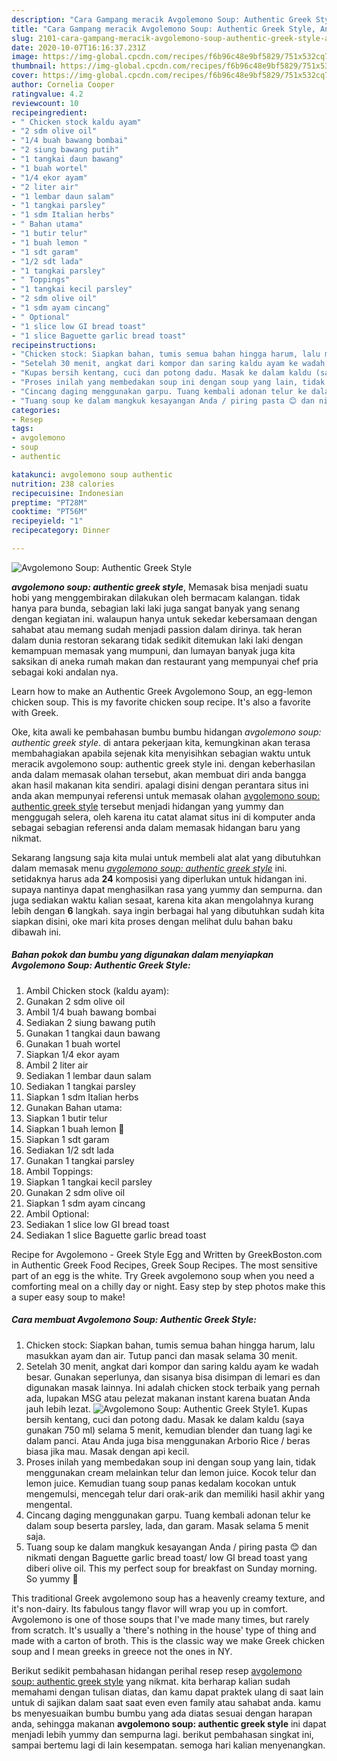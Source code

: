 ```yaml
---
description: "Cara Gampang meracik Avgolemono Soup: Authentic Greek Style, Anti Gagal"
title: "Cara Gampang meracik Avgolemono Soup: Authentic Greek Style, Anti Gagal"
slug: 2101-cara-gampang-meracik-avgolemono-soup-authentic-greek-style-anti-gagal
date: 2020-10-07T16:16:37.231Z
image: https://img-global.cpcdn.com/recipes/f6b96c48e9bf5829/751x532cq70/avgolemono-soup-authentic-greek-style-foto-resep-utama.jpg
thumbnail: https://img-global.cpcdn.com/recipes/f6b96c48e9bf5829/751x532cq70/avgolemono-soup-authentic-greek-style-foto-resep-utama.jpg
cover: https://img-global.cpcdn.com/recipes/f6b96c48e9bf5829/751x532cq70/avgolemono-soup-authentic-greek-style-foto-resep-utama.jpg
author: Cornelia Cooper
ratingvalue: 4.2
reviewcount: 10
recipeingredient:
- " Chicken stock kaldu ayam"
- "2 sdm olive oil"
- "1/4 buah bawang bombai"
- "2 siung bawang putih"
- "1 tangkai daun bawang"
- "1 buah wortel"
- "1/4 ekor ayam"
- "2 liter air"
- "1 lembar daun salam"
- "1 tangkai parsley"
- "1 sdm Italian herbs"
- " Bahan utama"
- "1 butir telur"
- "1 buah lemon "
- "1 sdt garam"
- "1/2 sdt lada"
- "1 tangkai parsley"
- " Toppings"
- "1 tangkai kecil parsley"
- "2 sdm olive oil"
- "1 sdm ayam cincang"
- " Optional"
- "1 slice low GI bread toast"
- "1 slice Baguette garlic bread toast"
recipeinstructions:
- "Chicken stock: Siapkan bahan, tumis semua bahan hingga harum, lalu masukkan ayam dan air. Tutup panci dan masak selama 30 menit."
- "Setelah 30 menit, angkat dari kompor dan saring kaldu ayam ke wadah besar. Gunakan seperlunya, dan sisanya bisa disimpan di lemari es dan digunakan masak lainnya. Ini adalah chicken stock terbaik yang pernah ada, lupakan MSG atau pelezat makanan instant karena buatan Anda jauh lebih lezat."
- "Kupas bersih kentang, cuci dan potong dadu. Masak ke dalam kaldu (saya gunakan 750 ml) selama 5 menit, kemudian blender dan tuang lagi ke dalam panci. Atau Anda juga bisa menggunakan Arborio Rice / beras biasa jika mau. Masak dengan api kecil."
- "Proses inilah yang membedakan soup ini dengan soup yang lain, tidak menggunakan cream melainkan telur dan lemon juice. Kocok telur dan lemon juice. Kemudian tuang soup panas kedalam kocokan untuk mengemulsi, mencegah telur dari orak-arik dan memiliki hasil akhir yang mengental."
- "Cincang daging menggunakan garpu. Tuang kembali adonan telur ke dalam soup beserta parsley, lada, dan garam. Masak selama 5 menit saja."
- "Tuang soup ke dalam mangkuk kesayangan Anda / piring pasta 😊 dan nikmati dengan Baguette garlic bread toast/ low GI bread toast yang diberi olive oil. This my perfect soup for breakfast on Sunday morning. So yummy 🤤"
categories:
- Resep
tags:
- avgolemono
- soup
- authentic

katakunci: avgolemono soup authentic 
nutrition: 238 calories
recipecuisine: Indonesian
preptime: "PT28M"
cooktime: "PT56M"
recipeyield: "1"
recipecategory: Dinner

---
```



![Avgolemono Soup: Authentic Greek Style](https://img-global.cpcdn.com/recipes/f6b96c48e9bf5829/751x532cq70/avgolemono-soup-authentic-greek-style-foto-resep-utama.jpg)

<b><i>avgolemono soup: authentic greek style</i></b>, Memasak bisa menjadi suatu hobi yang menggembirakan dilakukan oleh bermacam kalangan. tidak hanya para bunda, sebagian laki laki juga sangat banyak yang senang dengan kegiatan ini. walaupun hanya untuk sekedar kebersamaan dengan sahabat atau memang sudah menjadi passion dalam dirinya. tak heran dalam dunia restoran sekarang tidak sedikit ditemukan laki laki dengan kemampuan memasak yang mumpuni, dan lumayan banyak juga kita saksikan di aneka rumah makan dan restaurant yang mempunyai chef pria sebagai koki andalan nya.

Learn how to make an Authentic Greek Avgolemono Soup, an egg-lemon chicken soup. This is my favorite chicken soup recipe. It&#39;s also a favorite with Greek.

Oke, kita awali ke pembahasan bumbu bumbu hidangan <i>avgolemono soup: authentic greek style</i>. di antara pekerjaan kita, kemungkinan akan terasa membahagiakan apabila sejenak kita menyisihkan sebagian waktu untuk meracik avgolemono soup: authentic greek style ini. dengan keberhasilan anda dalam memasak olahan tersebut, akan membuat diri anda bangga akan hasil makanan kita sendiri. apalagi disini dengan perantara situs ini anda akan mempunyai referensi untuk memasak olahan <u>avgolemono soup: authentic greek style</u> tersebut menjadi hidangan yang yummy dan menggugah selera, oleh karena itu catat alamat situs ini di komputer anda sebagai sebagian referensi anda dalam memasak hidangan baru yang nikmat.


Sekarang langsung saja kita mulai untuk membeli alat alat yang dibutuhkan dalam memasak menu <u><i>avgolemono soup: authentic greek style</i></u> ini. setidaknya harus ada <b>24</b> komposisi yang diperlukan untuk hidangan ini. supaya nantinya dapat menghasilkan rasa yang yummy dan sempurna. dan juga sediakan waktu kalian sesaat, karena kita akan mengolahnya kurang lebih dengan <b>6</b> langkah. saya ingin berbagai hal yang dibutuhkan sudah kita siapkan disini, oke mari kita proses dengan melihat dulu bahan baku dibawah ini.

<!--inarticleads1-->

##### Bahan pokok dan bumbu yang digunakan dalam menyiapkan Avgolemono Soup: Authentic Greek Style:

1. Ambil  Chicken stock (kaldu ayam):
1. Gunakan 2 sdm olive oil
1. Ambil 1/4 buah bawang bombai
1. Sediakan 2 siung bawang putih
1. Gunakan 1 tangkai daun bawang
1. Gunakan 1 buah wortel
1. Siapkan 1/4 ekor ayam
1. Ambil 2 liter air
1. Sediakan 1 lembar daun salam
1. Sediakan 1 tangkai parsley
1. Siapkan 1 sdm Italian herbs
1. Gunakan  Bahan utama:
1. Siapkan 1 butir telur
1. Siapkan 1 buah lemon 🍋
1. Siapkan 1 sdt garam
1. Sediakan 1/2 sdt lada
1. Gunakan 1 tangkai parsley
1. Ambil  Toppings:
1. Siapkan 1 tangkai kecil parsley
1. Gunakan 2 sdm olive oil
1. Siapkan 1 sdm ayam cincang
1. Ambil  Optional:
1. Sediakan 1 slice low GI bread toast
1. Sediakan 1 slice Baguette garlic bread toast


Recipe for Avgolemono - Greek Style Egg and Written by GreekBoston.com in Authentic Greek Food Recipes, Greek Soup Recipes. The most sensitive part of an egg is the white. Try Greek avgolemono soup when you need a comforting meal on a chilly day or night. Easy step by step photos make this a super easy soup to make! 

<!--inarticleads2-->

##### Cara membuat Avgolemono Soup: Authentic Greek Style:

1. Chicken stock: Siapkan bahan, tumis semua bahan hingga harum, lalu masukkan ayam dan air. Tutup panci dan masak selama 30 menit.
1. Setelah 30 menit, angkat dari kompor dan saring kaldu ayam ke wadah besar. Gunakan seperlunya, dan sisanya bisa disimpan di lemari es dan digunakan masak lainnya. Ini adalah chicken stock terbaik yang pernah ada, lupakan MSG atau pelezat makanan instant karena buatan Anda jauh lebih lezat.
<img src="//assets-global.cpcdn.com/assets/icons/button_play-2c75c40dde080a61004c1f40b05d8f140eaff45d7e9e6481dc71c63d2e7c4909.png" alt="Avgolemono Soup: Authentic Greek Style">1. Kupas bersih kentang, cuci dan potong dadu. Masak ke dalam kaldu (saya gunakan 750 ml) selama 5 menit, kemudian blender dan tuang lagi ke dalam panci. Atau Anda juga bisa menggunakan Arborio Rice / beras biasa jika mau. Masak dengan api kecil.
1. Proses inilah yang membedakan soup ini dengan soup yang lain, tidak menggunakan cream melainkan telur dan lemon juice. Kocok telur dan lemon juice. Kemudian tuang soup panas kedalam kocokan untuk mengemulsi, mencegah telur dari orak-arik dan memiliki hasil akhir yang mengental.
1. Cincang daging menggunakan garpu. Tuang kembali adonan telur ke dalam soup beserta parsley, lada, dan garam. Masak selama 5 menit saja.
1. Tuang soup ke dalam mangkuk kesayangan Anda / piring pasta 😊 dan nikmati dengan Baguette garlic bread toast/ low GI bread toast yang diberi olive oil. This my perfect soup for breakfast on Sunday morning. So yummy 🤤


This traditional Greek avgolemono soup has a heavenly creamy texture, and it&#39;s non-dairy. Its fabulous tangy flavor will wrap you up in comfort. Avgolemono is one of those soups that I&#39;ve made many times, but rarely from scratch. It&#39;s usually a &#39;there&#39;s nothing in the house&#39; type of thing and made with a carton of broth. This is the classic way we make Greek chicken soup and I mean greeks in greece not the ones in NY. 

Berikut sedikit pembahasan hidangan perihal resep resep <u>avgolemono soup: authentic greek style</u> yang nikmat. kita berharap kalian sudah memahami dengan tulisan diatas, dan kamu dapat praktek ulang di saat lain untuk di sajikan dalam saat saat even even family atau sahabat anda. kamu bs menyesuaikan bumbu bumbu yang ada diatas sesuai dengan harapan anda, sehingga makanan <b>avgolemono soup: authentic greek style</b> ini dapat menjadi lebih yummy dan sempurna lagi. berikut pembahasan singkat ini, sampai bertemu lagi di lain kesempatan. semoga hari kalian menyenangkan.
